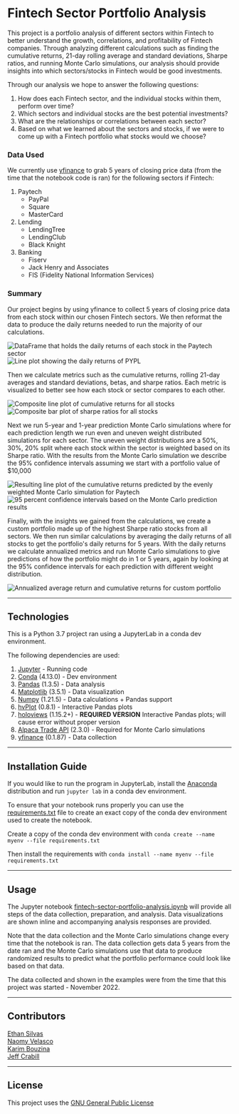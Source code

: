 # Fintech Sector Portfolio Analysis 

This project is a portfolio analysis of different sectors within Fintech to better understand the growth, correlations, and profitability of Fintech companies. Through analyzing different calculations such as finding the cumulative returns, 21-day rolling average and standard deviations, Sharpe ratios, and running Monte Carlo simulations, our analysis should provide insights into which sectors/stocks in Fintech would be good investments. 

Through our analysis we hope to answer the following questions: 
1. How does each Fintech sector, and the individual stocks within them, perform over time?
2. Which sectors and individual stocks are the best potential investments? 
3. What are the relationships or correlations between each sector? 
4. Based on what we learned about the sectors and stocks, if we were to come up with a Fintech portfolio what stocks would we choose?

### Data Used
We currently use [yfinance](https://pypi.org/project/yfinance/) to grab 5 years of closing price data (from the time that the notebook code is ran) for the following sectors if Fintech: 
    
1. Paytech
    * PayPal 
    * Square
    * MasterCard
2. Lending
    * LendingTree
    * LendingClub
    * Black Knight
3. Banking
    * Fiserv
    * Jack Henry and Associates
    * FIS (Fidelity National Information Services)

### Summary

Our project begins by using yfinance to collect 5 years of closing price data from each stock within our chosen Fintech sectors. We then reformat the data to produce the daily returns needed to run the majority of our calculations. 

![DataFrame that holds the daily returns of each stock in the Paytech sector](/Resources/Images/paytech-daily-df.png)
![Line plot showing the daily returns of PYPL](/Resources/Images/paytech_daily_plot.png)

Then we calculate metrics such as the cumulative returns, rolling 21-day averages and standard deviations, betas, and sharpe ratios. Each metric is visualized to better see how each stock or sector compares to each other. 

![Composite line plot of cumulative returns for all stocks](/Resources/Images/all-sectors-cumulative-returns.png)
![Composite bar plot of sharpe ratios for all stocks](/Resources/Images/all-sectors-sharpe-ratios.png)

Next we run 5-year and 1-year prediction Monte Carlo simulations where for each prediction length we run even and uneven weight distributed simulations for each sector. The uneven weight distributions are a 50%, 30%, 20% split where each stock within the sector is weighted based on its Sharpe ratio. With the results from the Monte Carlo simulation we describe the 95% confidence intervals assuming we start with a portfolio value of $10,000

![Resulting line plot of the cumulative returns predicted by the evenly weighted Monte Carlo simulation for Paytech](/Resources/Images/mc-even-weight.png)
![95 percent confidence intervals based on the Monte Carlo prediction results](/Resources/Images/mc-confidence-interval.png)

Finally, with the insights we gained from the calculations, we create a custom portfolio made up of the highest Sharpe ratio stocks from all sectors. We then run similar calculations by averaging the daily returns of all stocks to get the portfolio's daily returns for 5 years. With the daily returns we calculate annualized metrics and run Monte Carlo simulations to give predictions of how the portfolio might do in 1 or 5 years, again by looking at the 95% confidence intervals for each prediction with different weight distribution. 

![Annualized average return and cumulative returns for custom portfolio](/Resources/Images/custom-portfolio-annualized.png)

---

## Technologies

This is a Python 3.7 project ran using a JupyterLab in a conda dev environment. 

The following dependencies are used: 
1. [Jupyter](https://jupyter.org/) - Running code 
2. [Conda](https://github.com/conda/conda) (4.13.0) - Dev environment
3. [Pandas](https://github.com/pandas-dev/pandas) (1.3.5) - Data analysis
4. [Matplotlib](https://github.com/matplotlib/matplotlib) (3.5.1) - Data visualization
5. [Numpy](https://numpy.org/) (1.21.5) - Data calculations + Pandas support
6. [hvPlot](https://hvplot.holoviz.org/index.html) (0.8.1) - Interactive Pandas plots 
7. [holoviews](https://holoviews.org/) (1.15.2+) - **REQUIRED VERSION** Interactive Pandas plots; will cause error without proper version
8. [Alpaca Trade API](https://alpaca.markets/docs/trading/) (2.3.0) - Required for Monte Carlo simulations
9. [yfinance](https://pypi.org/project/yfinance/) (0.1.87) - Data collection

---

## Installation Guide

If you would like to run the program in JupyterLab, install the [Anaconda](https://www.anaconda.com/products/distribution) distribution and run `jupyter lab` in a conda dev environment.

To ensure that your notebook runs properly you can use the [requirements.txt](/Resources/requirements.txt) file to create an exact copy of the conda dev environment used to create the notebook. 

Create a copy of the conda dev environment with `conda create --name myenv --file requirements.txt`

Then install the requirements with `conda install --name myenv --file requirements.txt`

---

## Usage

The Jupyter notebook [fintech-sector-portfolio-analysis.ipynb](/fintech-sector-portfolio-analysis.ipynb) will provide all steps of the data collection, preparation, and analysis. Data visualizations are shown inline and accompanying analysis responses are provided.

Note that the data collection and the Monte Carlo simulations change every time that the notebook is ran. The data collection gets data 5 years from the date ran and the Monte Carlo simulations use that data to produce randomized results to predict what the portfolio performance could look like based on that data. 

The data collected and shown in the examples were from the time that this project was started - November 2022. 

---

## Contributors

[Ethan Silvas](https://github.com/ethansilvas) <br>
[Naomy Velasco](https://github.com/naomynaomy) <br>
[Karim Bouzina](https://github.com/karim985) <br>
[Jeff Crabill](https://github.com/jeffreycrabill) <br>

---

## License

This project uses the [GNU General Public License](https://choosealicense.com/licenses/gpl-3.0/)

